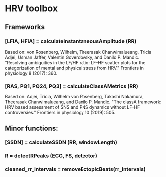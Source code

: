 # HRV toolbox

## Frameworks
### [LFiA, HFiA] = calculateInstantaneousAmplitude (RR)
Based on: 
 von Rosenberg, Wilhelm, Theerasak Chanwimalueang, Tricia Adjei, Usman Jaffer, Valentin Goverdovsky, and Danilo P. Mandic. "Resolving ambiguities in the LF/HF ratio: LF-HF scatter plots for the categorization of mental and physical stress from HRV." Frontiers in physiology 8 (2017): 360.

### [RAS, PQ1, PQ24, PQ3] = calculateClassAMetrics (RR)
Based on:
 Adjei, Tricia, Wilhelm von Rosenberg, Takashi Nakamura, Theerasak Chanwimalueang, and Danilo P. Mandic. "The classA framework: HRV based assessment of SNS and PNS dynamics without LF-HF controversies." Frontiers in physiology 10 (2019): 505.


## Minor functions:
### [SSDN] = calculateSSDN (RR, windowLength)
### R = detectRPeaks (ECG, FS, detector)
### cleaned_rr_intervals = removeEctopicBeats(rr_intervals)
